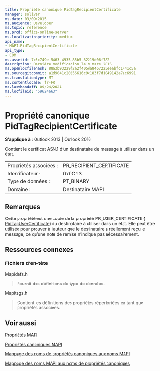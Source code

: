 ```yaml
---
title: Propriété canonique PidTagRecipientCertificate
manager: soliver
ms.date: 03/09/2015
ms.audience: Developer
ms.topic: reference
ms.prod: office-online-server
ms.localizationpriority: medium
api_name:
- MAPI.PidTagRecipientCertificate
api_type:
- COM
ms.assetid: 7c5c749e-5463-4935-85b5-32219d06f782
description: Dernière modification le 9 mars 2015
ms.openlocfilehash: 88a3b93229f2a2f405da8467225eeabfc1441c5a
ms.sourcegitcommit: a1d9041c20256616c9c183f7d1049142a7ac6991
ms.translationtype: MT
ms.contentlocale: fr-FR
ms.lasthandoff: 09/24/2021
ms.locfileid: "59624663"
---
```

# <a name="pidtagrecipientcertificate-canonical-property"></a>Propriété canonique PidTagRecipientCertificate

  
  
**S’applique à** : Outlook 2013 | Outlook 2016 
  
Contient le certificat ASN.1 d’un destinataire de message à utiliser dans un état.
  
|||
|:-----|:-----|
|Propriétés associées :  <br/> |PR_RECIPIENT_CERTIFICATE  <br/> |
|Identificateur :  <br/> |0x0C13  <br/> |
|Type de données :  <br/> |PT_BINARY  <br/> |
|Domaine :  <br/> |Destinataire MAPI  <br/> |
   
## <a name="remarks"></a>Remarques

Cette propriété est une copie de la propriété PR_USER_CERTIFICATE **(** [PidTagUserCertificate](pidtagusercertificate-canonical-property.md)) du destinataire à utiliser dans un état. Elle peut être utilisée pour prouver à l’auteur que le destinataire a réellement reçu le message, ce qu’une note de remise n’indique pas nécessairement.
  
## <a name="related-resources"></a>Ressources connexes

### <a name="header-files"></a>Fichiers d’en-tête

Mapidefs.h
  
> Fournit des définitions de type de données.
    
Mapitags.h
  
> Contient les définitions des propriétés répertoriées en tant que propriétés associées.
    
## <a name="see-also"></a>Voir aussi



[Propriétés MAPI](mapi-properties.md)
  
[Propriétés canoniques MAPI](mapi-canonical-properties.md)
  
[Mappage des noms de propriétés canoniques aux noms MAPI](mapping-canonical-property-names-to-mapi-names.md)
  
[Mappage des noms MAPI aux noms de propriétés canoniques](mapping-mapi-names-to-canonical-property-names.md)

